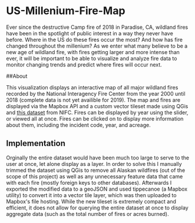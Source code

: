 # US-Millenium-Fire-Map

Ever since the destructive Camp fire of 2018 in Paradise, CA, wildland fires have been in the spotlight of public interest in a way they never have before. Where in the US do these fires occur the most? And how has fire changed throughout the millenium? 
As we enter what many believe to be a new age of wildland fire, with fires getting larger and more intense than ever, it will be important to be able to visualize and analyze fire data to monitor changing trends and predict where fires will occur next.

##About

This visualization displays an interactive map of all major wildland fires recorded by the National Interagency Fire Center from the year 2000 until 2018 (complete data is not yet availible for 2019). The map and fires are displayed via the Mapbox API and a custom vector tileset made using QGis and [this dataset](https://data-nifc.opendata.arcgis.com/datasets/us-hist-fire-perimtrs-2000-2018-dd83) from NIFC. Fires can be displayed by year using the slider, or viewed all at once. Fires can be clicked on to display more information about them, including the incident code, year, and acreage. 

## Implementation

Orginally the entire dataset would have been much too large to serve to the user at once, let alone display as a layer. In order to solve this I manually trimmed the dataset using QGis to remove all Alaskan wildfires (out of the scope of this project) as well as any unnecessary feature data that came with each fire (mostly foreign keys to other databases). Afterwards I exported the modified data to a geoJSON and used tippecanoe (a Mapbox utility) to convert it into a vector tile layer, which was then uploaded to Mapbox's file hosting. While the new tileset is extremely compact and efficient, it does not allow for querying the entire dataset at once to display aggregate data (such as the total number of fires or acres burned). 
